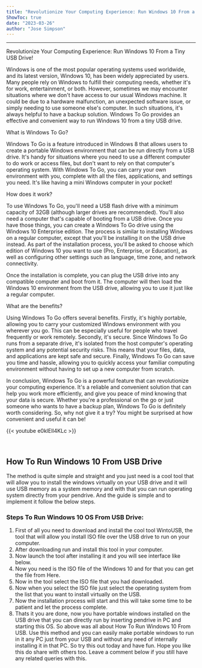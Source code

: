 ```yaml
---
title: "Revolutionize Your Computing Experience: Run Windows 10 From a Tiny USB Drive!"
ShowToc: true 
date: "2023-03-26"
author: "Jose Simpson"
---
```

*****
Revolutionize Your Computing Experience: Run Windows 10 From a Tiny USB Drive!

Windows is one of the most popular operating systems used worldwide, and its latest version, Windows 10, has been widely appreciated by users. Many people rely on Windows to fulfill their computing needs, whether it's for work, entertainment, or both. However, sometimes we may encounter situations where we don't have access to our usual Windows machine. It could be due to a hardware malfunction, an unexpected software issue, or simply needing to use someone else's computer. In such situations, it's always helpful to have a backup solution. Windows To Go provides an effective and convenient way to run Windows 10 from a tiny USB drive.

What is Windows To Go?

Windows To Go is a feature introduced in Windows 8 that allows users to create a portable Windows environment that can be run directly from a USB drive. It's handy for situations where you need to use a different computer to do work or access files, but don't want to rely on that computer's operating system. With Windows To Go, you can carry your own environment with you, complete with all the files, applications, and settings you need. It's like having a mini Windows computer in your pocket!

How does it work?

To use Windows To Go, you'll need a USB flash drive with a minimum capacity of 32GB (although larger drives are recommended). You'll also need a computer that's capable of booting from a USB drive. Once you have those things, you can create a Windows To Go drive using the Windows 10 Enterprise edition. The process is similar to installing Windows on a regular computer, except that you'll be installing it on the USB drive instead. As part of the installation process, you'll be asked to choose which edition of Windows 10 you want to use (Pro, Enterprise, or Education), as well as configuring other settings such as language, time zone, and network connectivity.

Once the installation is complete, you can plug the USB drive into any compatible computer and boot from it. The computer will then load the Windows 10 environment from the USB drive, allowing you to use it just like a regular computer.

What are the benefits?

Using Windows To Go offers several benefits. Firstly, it's highly portable, allowing you to carry your customized Windows environment with you wherever you go. This can be especially useful for people who travel frequently or work remotely. Secondly, it's secure. Since Windows To Go runs from a separate drive, it's isolated from the host computer's operating system and any potential security risks. This means that your files, data, and applications are kept safe and secure. Finally, Windows To Go can save you time and hassle, allowing you to quickly access your familiar computing environment without having to set up a new computer from scratch.

In conclusion, Windows To Go is a powerful feature that can revolutionize your computing experience. It's a reliable and convenient solution that can help you work more efficiently, and give you peace of mind knowing that your data is secure. Whether you're a professional on the go or just someone who wants to have a backup plan, Windows To Go is definitely worth considering. So, why not give it a try? You might be surprised at how convenient and useful it can be!

{{< youtube e0klElI4KLc >}} 



 

 
## How To Run Windows 10 From USB Drive


The method is quite simple and straight and you just need is a cool tool that will allow you to install the windows virtually on your USB drive and it will use USB memory as a system memory and with that you can run operating system directly from your pendrive. And the guide is simple and to implement it follow the below steps.

 
### Steps To Run Windows 10 OS From USB Drive:


1. First of all you need to download and install the cool tool WintoUSB, the tool that will allow you install ISO file over the USB drive to run on your computer.
2. After downloading run and install this tool in your computer. 
3. Now launch the tool after installing it and you will see interface like below.
4. Now you need is the ISO file of the Windows 10 and for that you can get the file from Here.
5. Now in the tool select the ISO file that you had downloaded.
6. Now when you select the ISO file just select the operating system from the list that you want to install virtually on the USB.
7. Now the installation process will start and this will take some time to be patient and let the process complete.
8. Thats it you are done, now you have portable windows installed on the USB drive that you can directly run by inserting pendrive in PC and starting this OS.
So above was all about How To Run Windows 10 From USB. Use this method and you can easily make portable windows to run in it any PC just from your USB and without any need of internally installing it in that PC. So try this out today and have fun. Hope you like this do share with others too. Leave a comment below if you still have any related queries with this.





